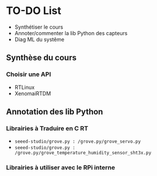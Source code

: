# TO-DO List

- Synthétiser le cours
- Annoter/commenter la lib Python des capteurs
- Diag ML du systême

## Synthèse du cours

### Choisir une API

- RTLinux
- XenomaiRTDM

## Annotation des lib Python

### Librairies à Traduire en C RT

- `seeed-studio/grove.py : /grove.py/grove_servo.py`
- `seeed-studio/grove.py : /grove.py/grove_temperature_humidity_sensor_sht3x.py`

### Librairies à utiliser avec le RPi interne
